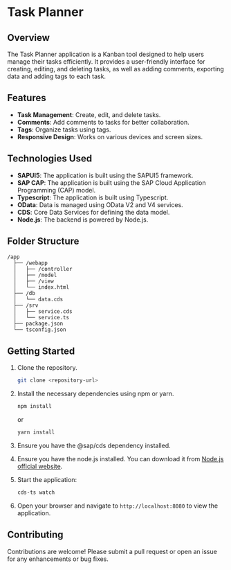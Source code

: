 # Task Planner

## Overview

The Task Planner application is a Kanban tool designed to help users manage their tasks efficiently. It provides a user-friendly interface for creating, editing, and deleting tasks, as well as adding comments, exporting data and adding tags to each task.

## Features

- **Task Management**: Create, edit, and delete tasks.
- **Comments**: Add comments to tasks for better collaboration.
- **Tags**: Organize tasks using tags.
- **Responsive Design**: Works on various devices and screen sizes.

## Technologies Used

- **SAPUI5**: The application is built using the SAPUI5 framework.
- **SAP CAP**: The application is built using the SAP Cloud Application Programming (CAP) model.
- **Typescript**: The application is built using Typescript.
- **OData**: Data is managed using OData V2 and V4 services.
- **CDS**: Core Data Services for defining the data model.
- **Node.js**: The backend is powered by Node.js.

## Folder Structure

```
/app
  ├── /webapp
  │   ├── /controller
  │   ├── /model
  │   ├── /view
  │   └── index.html
  ├── /db
  │   └── data.cds
  ├── /srv
  │   ├── service.cds
  │   └── service.ts
  ├── package.json
  └── tsconfig.json
```

## Getting Started

1. Clone the repository.

   ```bash
   git clone <repository-url>
   ```

2. Install the necessary dependencies using npm or yarn.
   ```bash
   npm install
   ```
   or
   ```bash
   yarn install
   ```
3. Ensure you have the @sap/cds dependency installed.
4. Ensure you have the node.js installed.
   You can download it from [Node.js official website](https://nodejs.org/).
5. Start the application:
   ```bash
   cds-ts watch
   ```
6. Open your browser and navigate to `http://localhost:8080` to view the application.

## Contributing

Contributions are welcome! Please submit a pull request or open an issue for any enhancements or bug fixes.
